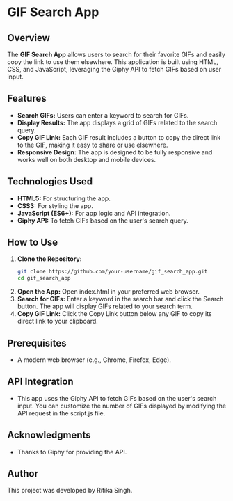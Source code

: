 # GIF Search App

## Overview
The **GIF Search App** allows users to search for their favorite GIFs and easily copy the link to use them elsewhere. This application is built using HTML, CSS, and JavaScript, leveraging the Giphy API to fetch GIFs based on user input. 

## Features
- **Search GIFs:** Users can enter a keyword to search for GIFs.
- **Display Results:** The app displays a grid of GIFs related to the search query.
- **Copy GIF Link:** Each GIF result includes a button to copy the direct link to the GIF, making it easy to share or use elsewhere.
- **Responsive Design:** The app is designed to be fully responsive and works well on both desktop and mobile devices.

## Technologies Used
- **HTML5:** For structuring the app.
- **CSS3:** For styling the app.
- **JavaScript (ES6+):** For app logic and API integration.
- **Giphy API:** To fetch GIFs based on the user's search query.

## How to Use
1. **Clone the Repository:**
   ```bash
   git clone https://github.com/your-username/gif_search_app.git
   cd gif_search_app

2. **Open the App:**
      Open index.html in your preferred web browser.
3. **Search for GIFs:**
    Enter a keyword in the search bar and click the Search button.
    The app will display GIFs related to your search term.
4. **Copy GIF Link:**
    Click the Copy Link button below any GIF to copy its direct link to your clipboard.
## Prerequisites
- A modern web browser (e.g., Chrome, Firefox, Edge).

## API Integration
- This app uses the Giphy API to fetch GIFs based on the user's search input. You can customize the number of GIFs displayed by modifying the API request in the script.js file.

## Acknowledgments
- Thanks to Giphy for providing the API.

## Author
 This project was developed by Ritika Singh.
